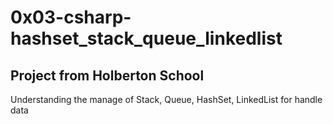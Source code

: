 # 0x03-csharp-hashset_stack_queue_linkedlist

## Project from Holberton School

Understanding the manage of Stack, Queue, HashSet, LinkedList for handle data
